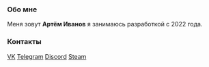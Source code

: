 ### Обо мне

Меня зовут **Артём Иванов** я занимаюсь разработкой с 2022 года.
### Контакты

[VK](https://vk.com/da_da_ya_hilton)
[Telegram](https://t.me/Artyom_Hilton)
[Discord](HILTON#9122)
[Steam](https://steamcommunity.com/id/123456777878/)

